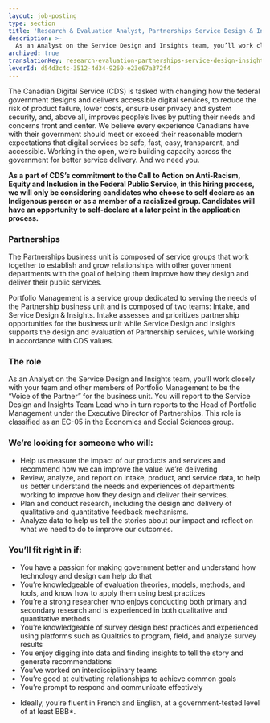 ```yaml
---
layout: job-posting
type: section
title: 'Research & Evaluation Analyst, Partnerships Service Design & Insights'
description: >-
  As an Analyst on the Service Design and Insights team, you’ll work closely with your team and other members of Portfolio Management to be the “Voice of the Partner” for the business unit. 
archived: true
translationKey: research-evaluation-partnerships-service-design-insight
leverId: d54d3c4c-3512-4d34-9260-e23e67a372f4
---
```


The Canadian Digital Service (CDS) is tasked with changing how the federal government designs and delivers accessible digital services, to reduce the risk of product failure, lower costs, ensure user privacy and system security, and, above all, improves people’s lives by putting their needs and concerns front and center. We believe every experience Canadians have with their government should meet or exceed their reasonable modern expectations that digital services be safe, fast, easy, transparent, and accessible. Working in the open, we’re building capacity across the government for better service delivery. And we need you.


**As a part of CDS’s commitment to the Call to Action on Anti-Racism, Equity and Inclusion in the Federal Public Service, in this hiring process, we will only be considering candidates who choose to self declare as an Indigenous person or as a member of a racialized group. Candidates will have an opportunity to self-declare at a later point in the application process.**


### Partnerships
The Partnerships business unit is composed of service groups that work together to establish and grow relationships with other government departments with the goal of helping them improve how they design and deliver their public services.  

Portfolio Management is a service group dedicated to serving the needs of the Partnership business unit and is composed of two teams: Intake, and Service Design & Insights. Intake assesses and prioritizes partnership opportunities for the business unit while Service Design and Insights supports the design and evaluation of Partnership services, while working in accordance with CDS values.   

### The role 
As an Analyst on the Service Design and Insights team, you’ll work closely with your team and other members of Portfolio Management to be the “Voice of the Partner” for the business unit.  You will report to the Service Design and Insights Team Lead who in turn reports to the Head of Portfolio Management under the Executive Director of Partnerships. This role is classified as an EC-05 in the Economics and Social Sciences group. 


### We’re looking for someone who will:

- Help us measure the impact of our products and services and recommend how we can improve the value we’re delivering
- Review, analyze, and report on intake, product, and service data, to help us better understand the needs and experiences of departments working to improve how they design and deliver their services. 
- Plan and conduct research, including the design and delivery of qualitative and quantitative feedback mechanisms. 
- Analyze data to help us tell the stories about our impact and reflect on what we need to do to improve our outcomes. 



### You’ll fit right in if:

- You have a passion for making government better and understand how technology and design can help do that
- You’re knowledgeable of evaluation theories, models, methods, and tools, and know how to apply them using best practices
- You’re a strong researcher who enjoys conducting both primary and secondary research and is experienced in both qualitative and quantitative methods
- You’re knowledgeable of survey design best practices and experienced using platforms such as Qualtrics to program, field, and analyze survey results  
- You enjoy digging into data and finding insights to tell the story and generate recommendations
- You’ve worked on interdisciplinary teams
- You’re good at cultivating relationships to achieve common goals 
- You’re prompt to respond and communicate effectively

* Ideally, you’re fluent in French and English, at a government-tested level of at least BBB*. 

